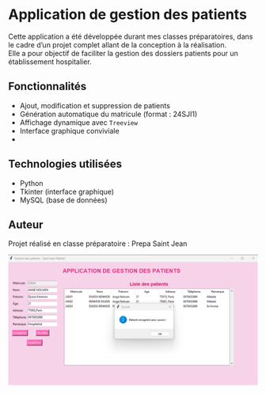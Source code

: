 # Application de gestion des patients

Cette application a été développée durant mes classes préparatoires, dans le cadre d’un projet complet allant de la conception à la réalisation.  
Elle a pour objectif de faciliter la gestion des dossiers patients pour un établissement hospitalier.

## Fonctionnalités

- Ajout, modification et suppression de patients
- Génération automatique du matricule (format : 24SJI1)
- Affichage dynamique avec `Treeview`
- Interface graphique conviviale 
- 
## Technologies utilisées

- Python
- Tkinter (interface graphique)
- MySQL (base de données)

## Auteur

Projet réalisé en classe préparatoire : Prepa Saint Jean

![Aperçu de l'application](Illustration.png)
